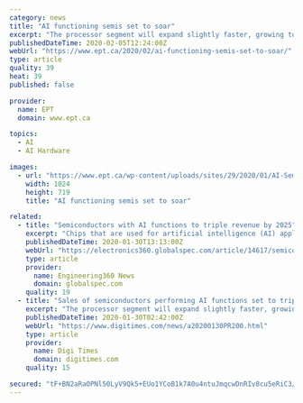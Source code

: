```yaml
---
category: news
title: "AI functioning semis set to soar"
excerpt: "The processor segment will expand slightly faster, growing to $68.5 billion in 2025, up from $22.2 billion in 2019. This total tracks sales of semiconductor content in systems that run AI functions. These chips include memory and processing devices within systems that can run AI applications. AI chips are used widely in various markets ..."
publishedDateTime: 2020-02-05T12:24:00Z
webUrl: "https://www.ept.ca/2020/02/ai-functioning-semis-set-to-soar/"
type: article
quality: 39
heat: 39
published: false

provider:
  name: EPT
  domain: www.ept.ca

topics:
  - AI
  - AI Hardware

images:
  - url: "https://www.ept.ca/wp-content/uploads/sites/29/2020/01/AI-Semis-1024x719.jpg"
    width: 1024
    height: 719
    title: "AI functioning semis set to soar"

related:
  - title: "Semiconductors with AI functions to triple revenue by 2025"
    excerpt: "Chips that are used for artificial intelligence (AI) applications are set for massive growth in the next five years as use of the technology expands across a variety of markets, according to new research from IHS Markit. Memory and processing semiconductors with AI functions will grow to $128.9 billion in 2025, three times the $42.8 billion ..."
    publishedDateTime: 2020-01-30T13:13:00Z
    webUrl: "https://electronics360.globalspec.com/article/14617/semiconductors-with-ai-functions-to-triple-revenue-by-2025"
    type: article
    provider:
      name: Engineering360 News
      domain: globalspec.com
    quality: 19
  - title: "Sales of semiconductors performing AI functions set to triple by 2025, says IHS"
    excerpt: "The processor segment will expand slightly faster, growing to US$68.5 billion in 2025, up from US$22.2 billion in 2019. AI chips are used widely in various markets, including automotive, communication, computers, consumer electronics, industrial and healthcare. The largest single market for memory devices in AI applications is the computer ..."
    publishedDateTime: 2020-01-30T02:42:00Z
    webUrl: "https://www.digitimes.com/news/a20200130PR200.html"
    type: article
    provider:
      name: Digi Times
      domain: digitimes.com
    quality: 15

secured: "tF+BN2aRaOPNl50LyV9Qk5+EUo1YCoB1k7A0u4ntuJmqcwDnRIv8cu5eRiC3/5dHXvvUaXi9Q9vR5uxpHtszANCmE+PUyDzaU7R99PXgcdAc0MJ7YPL2VXZVBdkeHoa3HfokL1xZ7tn10qvTmcSKox45TYeVvc/kJb/cQs80MQXKAGFRWGKrGwP1BR30Nf0nD5ZED1n2xBLvOqpMX3TpOCwEcVdeneROn2v+rzswA82kxHLhGFmKq5vEAM50Kt1NO1BtH6l3xoqAHlgQ5+jdG7UShbDgWGJAhzEnntjiRTiBOpqoA/tW4jCV0wY1de6Y;0MHOaxlJtRho5pbixC9Gmw=="
---
```


